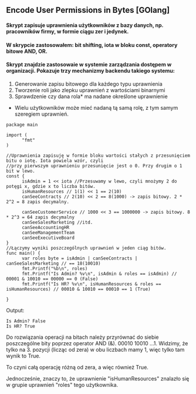 ## Encode User Permissions in Bytes [GOlang]
#### Skrypt zapisuje uprawnienia użytkowników z bazy danych, np. pracowników firmy, w formie ciągu zer i jedynek.
#### W skrypcie zastosowałem: bit shifting, iota w bloku const, operatory bitowe AND, OR.
#### Skrypt znajdzie zastosowaie w systemie zarządzania dostępem w organizacji. Pokazuje trzy mechanizmy backendu takiego systemu:
1. Generowanie zapisu bitowego dla każdego typu uprawnienia
2. Tworzenie roli jako zlepku uprawnień z wartościami binarnymi
3. Sprawdzenie czy dana rola* ma nadane określone uprawnienie

* Wielu użytkowników może mieć nadaną tą samą rolę, z tym samym szeregiem uprawnień. 

```golang
package main

import (
      "fmt"
)

//Uprawnienia zapisuję w formie bloku wartości stałych z przesunięciem bitu o iotę. Iota powiela wzór, czyli
//przy pierwszym uprawnieniu przesunięcie jest o 0. Przy drugim o 1 bit w lewo.
const {
      isAdmin = 1 << iota //Przesuwamy w lewo, czyli mnożymy 2 do potęgi x, gdzie x to liczba bitów.
      isHumanResources // 1(1) << 1 == 2(10)
      canSeeContracts // 2(10) << 2 == 8(1000) -> zapis bitowy. 2 * 2^2 = 8 zapis decymalny.

      canSeeCustomerService // 1000 << 3 == 1000000 -> zapis bitowy. 8 * 2^3 = 64 zapis decymalny
      canSeeSalesMarketing //itd.
      canSeeAccountingHR
      canSeeManagementTeam
      canSeeExecutiveBoard
}
//Łączymy wyniki poszczególnych uprawnień w jeden ciąg bitów.
func main() {
      var roles byte = isAdmin | canSeeContracts | canSeeSalesMarketing // == 18(10010)
      fmt.Printf("%b\n", roles)
      fmt.Printf("Is Admin? %v\n", isAdmin & roles == isAdmin) // 00001 & 10010 == 00000 == 0 (False)
      fmt.Printf("Is HR? %v\n", isHumanResources & roles == isHumanResources) // 00010 & 10010 == 00010 == 1 (True)

}
```
Output:
```golang
Is Admin? False
Is HR? True
```
Do rozwiązania operacji na bitach należy przyrównać do siebie poszczególne bity poprzez operator AND (&).
00010
10010
...1.
Widzimy, że tylko na 3. pozycji (licząc od zera) w obu liczbach mamy 1, więc tylko tam wynik to True.

To czyni całą operację różną od zera, a więc również True.

Jednocześnie, znaczy to, że uprawnienie "isHumanResources" znalazło się w grupie uprawnień "roles" tego użytkownika.
